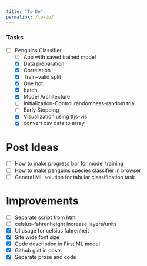 ```yaml
---
title: "To Do"
permalink: /to-do/
---
```

### Tasks

- [ ] Penguins Classifier
    - [ ] App with saved trained model
    - [x] Data preparation
    - [x] Correlation
    - [x] Train-valid split
    - [x] One hot
    - [x] batch
    - [x] Model Architecture
    - [ ] Initialization-Control randomness-random trial
    - [ ] Early Stopping
    - [x] Visualization using tfjs-vis
    - [x] convert csv data to array
# Post Ideas
- [ ] How to make progress bar for model training
- [ ] How to make penguins species classifier in browser
- [ ] General ML solution for tabular classification task
# Improvements
- [ ] Separate script from html
- [ ] celsius-fahrenheight increase layers/units
- [x] UI usage for celsius fahrenheit
- [x] Site wide font size
- [x] Code description in First ML model
- [x] Github gist in posts
- [X] Separate prose and code